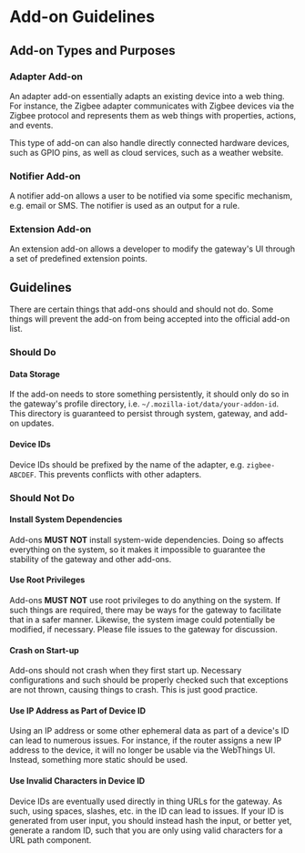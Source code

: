 # Add-on Guidelines

## Add-on Types and Purposes

### Adapter Add-on

An adapter add-on essentially adapts an existing device into a web thing. For
instance, the Zigbee adapter communicates with Zigbee devices via the Zigbee
protocol and represents them as web things with properties, actions, and
events.

This type of add-on can also handle directly connected hardware devices, such
as GPIO pins, as well as cloud services, such as a weather website.

### Notifier Add-on

A notifier add-on allows a user to be notified via some specific mechanism,
e.g. email or SMS. The notifier is used as an output for a rule.

### Extension Add-on

An extension add-on allows a developer to modify the gateway's UI through a set
of predefined extension points.

## Guidelines

There are certain things that add-ons should and should not do. Some things
will prevent the add-on from being accepted into the official add-on list.

### Should Do

#### Data Storage

If the add-on needs to store something persistently, it should only do so in
the gateway's profile directory, i.e. `~/.mozilla-iot/data/your-addon-id`. This
directory is guaranteed to persist through system, gateway, and add-on updates.

#### Device IDs

Device IDs should be prefixed by the name of the adapter, e.g. `zigbee-ABCDEF`.
This prevents conflicts with other adapters.

### Should Not Do

#### Install System Dependencies

Add-ons **MUST NOT** install system-wide dependencies. Doing so affects
everything on the system, so it makes it impossible to guarantee the stability
of the gateway and other add-ons.

#### Use Root Privileges

Add-ons **MUST NOT** use root privileges to do anything on the system. If such
things are required, there may be ways for the gateway to facilitate that in a
safer manner. Likewise, the system image could potentially be modified, if
necessary. Please file issues to the gateway for discussion.

#### Crash on Start-up

Add-ons should not crash when they first start up. Necessary configurations and
such should be properly checked such that exceptions are not thrown, causing
things to crash. This is just good practice.

#### Use IP Address as Part of Device ID

Using an IP address or some other ephemeral data as part of a device's ID can
lead to numerous issues. For instance, if the router assigns a new IP address
to the device, it will no longer be usable via the WebThings UI. Instead,
something more static should be used.

#### Use Invalid Characters in Device ID

Device IDs are eventually used directly in thing URLs for the gateway. As such,
using spaces, slashes, etc. in the ID can lead to issues. If your ID is
generated from user input, you should instead hash the input, or better yet,
generate a random ID, such that you are only using valid characters for a URL
path component.
